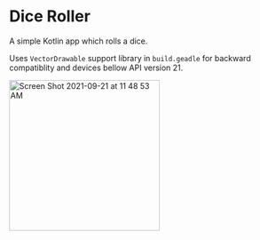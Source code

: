 # Dice Roller
A simple Kotlin app which rolls a dice.

Uses `VectorDrawable` support library in `build.geadle` for backward compatiblity and devices bellow API version 21.


<img width="271" alt="Screen Shot 2021-09-21 at 11 48 53 AM" src="https://user-images.githubusercontent.com/25829099/134203799-6de60fd6-512f-471d-bb8f-f5fa58df40e6.png">
